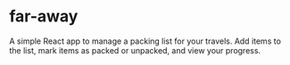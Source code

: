 # far-away
A simple React app to manage a packing list for your travels. Add items to the list, mark items as packed or unpacked, and view your progress.
